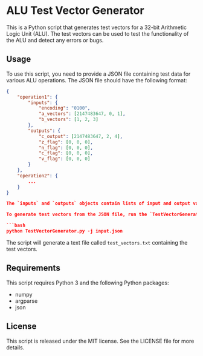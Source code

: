# ALU Test Vector Generator

This is a Python script that generates test vectors for a 32-bit Arithmetic Logic Unit (ALU). The test vectors can be used to test the functionality of the ALU and detect any errors or bugs.

## Usage

To use this script, you need to provide a JSON file containing test data for various ALU operations. The JSON file should have the following format:

```json
{
    "operation1": {
        "inputs": {
            "encoding": "0100",
            "a_vectors": [2147483647, 0, 1],
            "b_vectors": [1, 2, 3]
        },
        "outputs": {
            "c_output": [2147483647, 2, 4],
            "z_flag": [0, 0, 0],
            "n_flag": [0, 0, 0],
            "c_flag": [0, 0, 0],
            "v_flag": [0, 0, 0]
        }
    },
    "operation2": {
        ...
    }
}

The `inputs` and `outputs` objects contain lists of input and output values for each ALU operation. The `encoding` key is used to specify the opcode for the operation. The input and output values should be in decimal format.

To generate test vectors from the JSON file, run the `TestVectorGenerator.py` script and provide the path to the JSON file as an argument:

```bash
python TestVectorGenerator.py -j input.json
```

The script will generate a text file called `test_vectors.txt` containing the test vectors.

## Requirements
This script requires Python 3 and the following Python packages:
- numpy
- argparse
- json

## License
This script is released under the MIT license. See the LICENSE file for more details.
